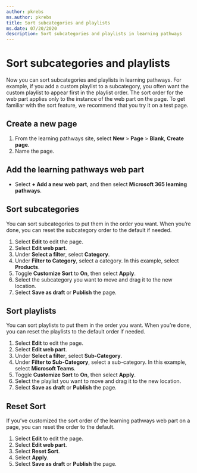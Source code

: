 ```yaml
---
author: pkrebs
ms.author: pkrebs
title: Sort subcategories and playlists
ms.date: 07/20/2020
description: Sort subcategories and playlists in learning pathways 
---
```


# Sort subcategories and playlists

Now you can sort subcategories and playlists in learning pathways. For example, if you add a custom playlist to a subcategory, you often want the custom playlist to appear first in the playlist order. The sort order for the web part applies only to the instance of the web part on the page. To get familiar with the sort feature, we recommend that you try it on a test page. 

## Create a new page
1. From the learning pathways site, select **New** > **Page** > **Blank**, **Create page**.
2. Name the page.

## Add the learning pathways web part
- Select **+ Add a new web part**, and then select **Microsoft 365 learning pathways**.
 
## Sort subcategories
You can sort subcategories to put them in the order you want. When you’re done, you can reset the subcategory order to the default if needed.  
1. Select **Edit** to edit the page.
2. Select **Edit web part**.
3. Under **Select a filter**, select **Category**. 
4. Under **Filter to Category**, select a category. In this example, select **Products**. 
5. Toggle **Customize Sort** to **On**, then select **Apply**. 
6. Select the subcategory you want to move and drag it to the new location. 
7. Select **Save as draft** or **Publish** the page. 

## Sort playlists
You can sort playlists to put them in the order you want. When you’re done, you can reset the playlists to the default order if needed.  
1. Select **Edit** to edit the page.
2. Select **Edit web part**.
3. Under **Select a filter**, select **Sub-Category**. 
4. Under **Filter to Sub-Category**, select a sub-category. In this example, select **Microsoft Teams**.
5. Toggle **Customize Sort** to **On**, then select **Apply**. 
6. Select the playlist you want to move and drag it to the new location. 
7. Select **Save as draft** or **Publish** the page. 

## Reset Sort
If you’ve customized the sort order of the learning pathways web part on a page, you can reset the order to the default.  
1. Select **Edit** to edit the page.
2. Select **Edit web part**.
3. Select **Reset Sort**. 
4. Select **Apply**. 
5. Select **Save as draft** or **Publish** the page. 

